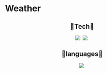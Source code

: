 # Weather
  <div align = "center">
    <h2> 🌱Tech🌱 </h2>
    <img src="https://img.shields.io/badge/Android-red?style=flat&logo=android&logoColor=7F52FF"/></a>&nbsp
    <img src="https://img.shields.io/badge/Android Studio-green?style=flat&logo=android Studio&logoColor=7F52FF"/></a>&nbsp
  
  
   
  </div>

  <div align = "center">
    <h2> 🌱languages🌱 </h2>
    <img src="https://img.shields.io/badge/Kotlin-purple?style=flat&logo=Kotlin&logoColor=7F52FF"/></a>&nbsp
  </div>
